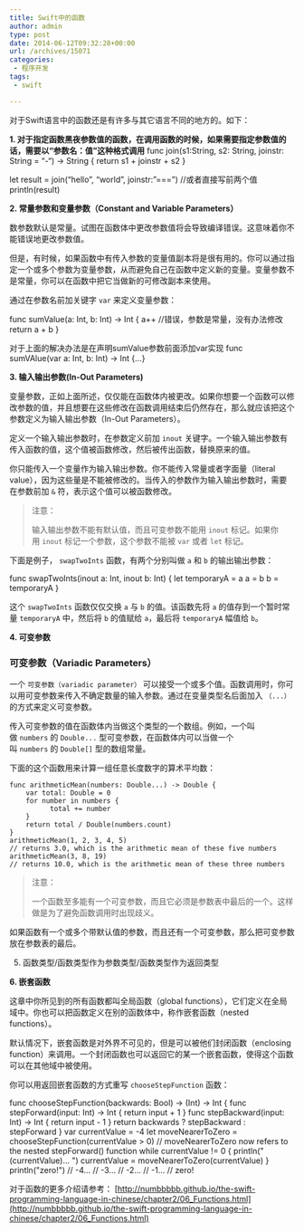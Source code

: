 ```yaml
---
title: Swift中的函数
author: admin
type: post
date: 2014-06-12T09:32:28+00:00
url: /archives/15071
categories:
 - 程序开发
tags:
 - swift

---
```

对于Swift语言中的函数还是有许多与其它语言不同的地方的。如下：

**1. 对于指定函数黑夜参数值的函数，在调用函数的时候，如果需要指定参数值的话，需要以“参数名：值”这种格式调用**
func join(s1:String, s2: String, joinstr: String = “-“) -> String {
return s1 + joinstr + s2
}

let result = join(“hello”, “world”, joinstr:”===”) //或者直接写前两个值
println(result)

**2. 常量参数和变量参数（Constant and Variable Parameters）**

数参数默认是常量。试图在函数体中更改参数值将会导致编译错误。这意味着你不能错误地更改参数值。

但是，有时候，如果函数中有传入参数的变量值副本将是很有用的。你可以通过指定一个或多个参数为变量参数，从而避免自己在函数中定义新的变量。变量参数不是常量，你可以在函数中把它当做新的可修改副本来使用。

通过在参数名前加关键字 `var` 来定义变量参数：

func sumValue(a: Int, b: Int) -> Int {
a++ //错误，参数是常量，没有办法修改
return a + b
}

对于上面的解决办法是在声明sumValue参数前面添加var实现 func sumVAlue(var a: Int, b: Int) -> Int {…}

**3. 输入输出参数(In-Out Parameters)**

变量参数，正如上面所述，仅仅能在函数体内被更改。如果你想要一个函数可以修改参数的值，并且想要在这些修改在函数调用结束后仍然存在，那么就应该把这个参数定义为输入输出参数（In-Out Parameters）。

定义一个输入输出参数时，在参数定义前加 `inout` 关键字。一个输入输出参数有传入函数的值，这个值被函数修改，然后被传出函数，替换原来的值。

你只能传入一个变量作为输入输出参数。你不能传入常量或者字面量（literal value），因为这些量是不能被修改的。当传入的参数作为输入输出参数时，需要在参数前加 `&` 符，表示这个值可以被函数修改。

> 注意：
>
>
> 输入输出参数不能有默认值，而且可变参数不能用 `inout` 标记。如果你用 `inout` 标记一个参数，这个参数不能被 `var` 或者 `let` 标记。

下面是例子， `swapTwoInts` 函数，有两个分别叫做 `a` 和 `b` 的输出输出参数：

 func swapTwoInts(inout a: Int, inout b: Int) {
 let temporaryA = a
 a = b
 b = temporaryA
 }


这个 `swapTwoInts` 函数仅仅交换 `a` 与 `b` 的值。该函数先将 `a` 的值存到一个暂时常量 `temporaryA` 中，然后将 `b` 的值赋给 `a`，最后将 `temporaryA` 幅值给 `b`。

**4. 可变参数**

### 可变参数（Variadic Parameters）

一个 `可变参数（variadic parameter）` 可以接受一个或多个值。函数调用时，你可以用可变参数来传入不确定数量的输入参数。通过在变量类型名后面加入 `（...）` 的方式来定义可变参数。

传入可变参数的值在函数体内当做这个类型的一个数组。例如，一个叫做 `numbers` 的 `Double...` 型可变参数，在函数体内可以当做一个叫 `numbers` 的 `Double[]` 型的数组常量。

下面的这个函数用来计算一组任意长度数字的算术平均数：

```
func arithmeticMean(numbers: Double...) -> Double {
    var total: Double = 0
    for number in numbers {
          total += number
    }
    return total / Double(numbers.count)
}
arithmeticMean(1, 2, 3, 4, 5)
// returns 3.0, which is the arithmetic mean of these five numbers
arithmeticMean(3, 8, 19)
// returns 10.0, which is the arithmetic mean of these three numbers

```

> 注意：
>
>
> 一个函数至多能有一个可变参数，而且它必须是参数表中最后的一个。这样做是为了避免函数调用时出现歧义。

如果函数有一个或多个带默认值的参数，而且还有一个可变参数，那么把可变参数放在参数表的最后。

5. 函数类型/函数类型作为参数类型/函数类型作为返回类型

**6. 嵌套函数**

这章中你所见到的所有函数都叫全局函数（global functions），它们定义在全局域中。你也可以把函数定义在别的函数体中，称作嵌套函数（nested functions）。

默认情况下，嵌套函数是对外界不可见的，但是可以被他们封闭函数（enclosing function）来调用。一个封闭函数也可以返回它的某一个嵌套函数，使得这个函数可以在其他域中被使用。

你可以用返回嵌套函数的方式重写 `chooseStepFunction` 函数：

 func chooseStepFunction(backwards: Bool) -> (Int) -> Int {
 func stepForward(input: Int) -> Int { return input + 1 }
 func stepBackward(input: Int) -> Int { return input - 1 }
 return backwards ? stepBackward : stepForward
 }
 var currentValue = -4
 let moveNearerToZero = chooseStepFunction(currentValue > 0)
 // moveNearerToZero now refers to the nested stepForward() function
 while currentValue != 0 {
 println("\(currentValue)... ")
 currentValue = moveNearerToZero(currentValue)
 }
 println("zero!")
 // -4...
 // -3...
 // -2...
 // -1...
 // zero!

对于函数的更多介绍请参考： [http://numbbbbb.github.io/the-swift-programming-language-in-chinese/chapter2/06_Functions.html](http://numbbbbb.github.io/the-swift-programming-language-in-chinese/chapter2/06_Functions.html)